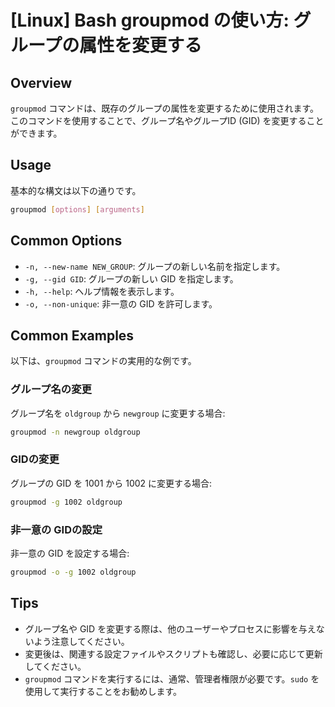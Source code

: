 # [Linux] Bash groupmod の使い方: グループの属性を変更する

## Overview
`groupmod` コマンドは、既存のグループの属性を変更するために使用されます。このコマンドを使用することで、グループ名やグループID (GID) を変更することができます。

## Usage
基本的な構文は以下の通りです。

```bash
groupmod [options] [arguments]
```

## Common Options
- `-n, --new-name NEW_GROUP`: グループの新しい名前を指定します。
- `-g, --gid GID`: グループの新しい GID を指定します。
- `-h, --help`: ヘルプ情報を表示します。
- `-o, --non-unique`: 非一意の GID を許可します。

## Common Examples
以下は、`groupmod` コマンドの実用的な例です。

### グループ名の変更
グループ名を `oldgroup` から `newgroup` に変更する場合:

```bash
groupmod -n newgroup oldgroup
```

### GIDの変更
グループの GID を 1001 から 1002 に変更する場合:

```bash
groupmod -g 1002 oldgroup
```

### 非一意の GIDの設定
非一意の GID を設定する場合:

```bash
groupmod -o -g 1002 oldgroup
```

## Tips
- グループ名や GID を変更する際は、他のユーザーやプロセスに影響を与えないよう注意してください。
- 変更後は、関連する設定ファイルやスクリプトも確認し、必要に応じて更新してください。
- `groupmod` コマンドを実行するには、通常、管理者権限が必要です。`sudo` を使用して実行することをお勧めします。